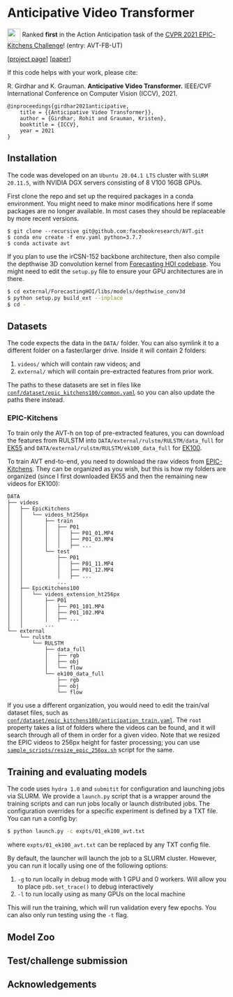 
# Anticipative Video Transformer

<p><img src="https://rohitgirdhar.github.io/DetectAndTrack/assets/cup.png" width="30px" align="center" /> Ranked <b>first</b> in the Action Anticipation task of the <a href="https://epic-kitchens.github.io/2021#results">CVPR 2021 EPIC-Kitchens Challenge</a>! (entry: AVT-FB-UT)</p>

[[project page](https://facebookresearch.github.io/AVT/)] [[paper](https://arxiv.org/abs/2106.02036)]

If this code helps with your work, please cite:

R. Girdhar and K. Grauman. **Anticipative Video Transformer.** IEEE/CVF International Conference on Computer Vision (ICCV), 2021.

```
@inproceedings{girdhar2021anticipative,
    title = {{Anticipative Video Transformer}},
    author = {Girdhar, Rohit and Grauman, Kristen},
    booktitle = {ICCV},
    year = 2021
}
```

## Installation

The code was developed on an `Ubuntu 20.04.1 LTS` cluster with `SLURM 20.11.5`,
with NVIDIA DGX servers consisting of 8 V100 16GB GPUs.

First clone the repo and set up the required packages in a conda environment.
You might need to make minor modifications here if some packages are no longer
available. In most cases they should be replaceable by more recent versions.
```
$ git clone --recursive git@github.com:facebookresearch/AVT.git
$ conda env create -f env.yaml python=3.7.7
$ conda activate avt
```

If you plan to use the irCSN-152 backbone architecture, then also compile the
depthwise 3D convolution kernel from [Forecasting HOI codebase](external/ForecastingHOI).
You might need to edit the `setup.py` file to ensure your GPU architectures
are in there.

```bash
$ cd external/ForecastingHOI/libs/models/depthwise_conv3d
$ python setup.py build_ext --inplace
$ cd -
```

## Datasets

The code expects the data in the `DATA/` folder. You can also symlink it to
a different folder on a faster/larger drive. Inside it will contain 2 folders:
1) `videos/` which will contain raw videos; and
2) `external/` which will contain pre-extracted features from prior work.

The paths to these datasets are set
in files like [`conf/dataset/epic_kitchens100/common.yaml`](conf/dataset/epic_kitchens100/common.yaml)
so you can also update the paths there instead.

### EPIC-Kitchens

To train only the AVT-h on top of pre-extracted features, you can download the
features from RULSTM into `DATA/external/rulstm/RULSTM/data_full` for [EK55](https://github.com/fpv-iplab/rulstm/blob/master/RULSTM/scripts/download_data_ek55_full.sh) and
`DATA/external/rulstm/RULSTM/ek100_data_full`
for [EK100](https://github.com/fpv-iplab/rulstm/blob/master/RULSTM/scripts/download_data_ek100_full.sh).

To train AVT end-to-end, you need to download the raw videos from [EPIC-Kitchens](https://data.bris.ac.uk/data/dataset/2g1n6qdydwa9u22shpxqzp0t8m). They can be organized as you wish, but this
is how my folders are organized (since I first downloaded EK55 and then the remaining
new videos for EK100):

```
DATA
├── videos
│   ├── EpicKitchens
│   │   └── videos_ht256px
│   │       ├── train
│   │       │   ├── P01
│   │       │   │   ├── P01_01.MP4
│   │       │   │   ├── P01_03.MP4
│   │       │   │   ├── ...
│   │       └── test
│   │           ├── P01
│   │           │   ├── P01_11.MP4
│   │           │   ├── P01_12.MP4
│   │           │   ├── ...
│   │           ...
│   ├── EpicKitchens100
│   │   └── videos_extension_ht256px
│   │       ├── P01
│   │       │   ├── P01_101.MP4
│   │       │   ├── P01_102.MP4
│   │       │   ├── ...
│   │       ...
└── external
    └── rulstm
        └── RULSTM
            ├── data_full
            │   ├── rgb
            │   ├── obj
            │   └── flow
            └── ek100_data_full
                ├── rgb
                ├── obj
                └── flow
```

If you use a different organization, you would need to edit the train/val
dataset files, such as [`conf/dataset/epic_kitchens100/anticipation_train.yaml`](conf/dataset/epic_kitchens100/anticipation_train.yaml). The `root` property takes a list of
folders where the videos can be found, and it will search through all of them
in order for a given video. Note that we resized the EPIC videos to
256px height for faster processing; you can use [`sample_scripts/resize_epic_256px.sh`](sample_scripts/resize_epic_256px.sh) script for the same.

## Training and evaluating models

The code uses `hydra 1.0` and `submitit` for configuration and launching jobs
via SLURM. We provide a `launch.py` script that is a wrapper around the
training scripts and can run jobs locally or launch distributed jobs. The
configuration overrides for a specific experiment is defined by a TXT file.
You can run a config by:

```bash
$ python launch.py -c expts/01_ek100_avt.txt
```
where `expts/01_ek100_avt.txt` can be replaced by any TXT config file.

By default, the launcher will launch the job to a SLURM cluster. However,
you can run it locally using one of the following options:

1. `-g` to run locally in debug mode with 1 GPU and 0 workers. Will allow you to place
`pdb.set_trace()` to debug interactively
2. `-l` to run locally using as many GPUs on the local machine

This will run the training, which will run validation every few epochs. You can
also only run testing using the `-t` flag.

## Model Zoo

## Test/challenge submission

## Acknowledgements
